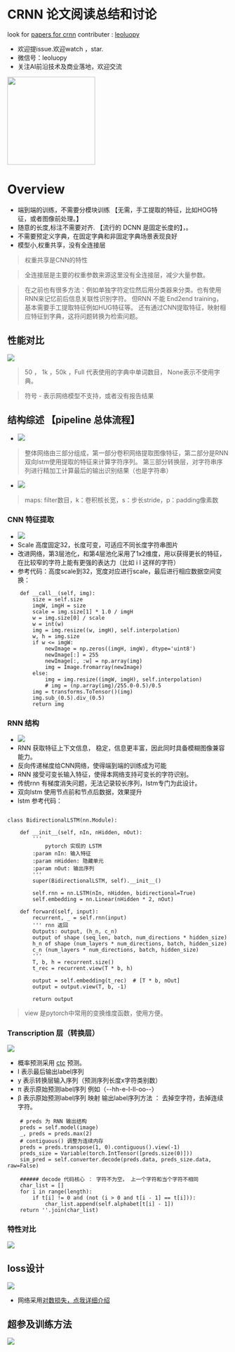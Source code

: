 

# CRNN 论文阅读总结和讨论

look for [papers for crnn](./pami2015_crnn.pdf)
contributer : [leoluopy](https://github.com/leoluopy)

+ 欢迎提issue.欢迎watch ，star.
+ 微信号：leoluopy
+ 关注AI前沿技术及商业落地，欢迎交流

<img width="200" height="200" src="https://github.com/leoluopy/paper_discussing/blob/master/wechat_id.jpeg"/>


# Overview
+ 端到端的训练，不需要分模块训练 【无需，手工提取的特征，比如HOG特征，或者图像前处理。】
+ 随意的长度,标注不需要对齐.  【流行的 DCNN 是固定长度的】，。
+ 不需要预定义字典，在固定字典和非固定字典场景表现良好
+ 模型小,权重共享，没有全连接层
> 权重共享是CNN的特性

> 全连接层是主要的权重参数来源这里没有全连接层，减少大量参数。

> 在之前也有很多方法：例如单独字符定位然后用分类器来分类。也有使用RNN来记忆前后信息关联性识别字符。
但RNN 不能 End2end training，基本需要手工提取特征例如HUG特征等。
还有通过CNN提取特征，映射相应特征到字典，这将问题转换为检索问题。
## 性能对比
![](./result_compare.png)
> 50 ， 1k ，50k ，Full 代表使用的字典中单词数目， None表示不使用字典。

> 符号 - 表示网络模型不支持，或者没有报告结果
## 结构综述 【pipeline 总体流程】
+ ![](./full_arch.png)
> 整体网络由三部分组成，第一部分卷积网络提取图像特征，第二部分是RNN双向lstm使用提取的特征来计算字符序列。
第三部分转换层，对字符串序列进行精加工计算最后的输出识别结果（也是字符串）
+ ![](./arch_param.png) 
> maps: filter数目，k：卷积核长宽，s：步长stride，p：padding像素数


### CNN 特征提取
+ ![](./feature_extra.png)
+ Scale 高度固定32，长度可变，可适应不同长度字符串图片
+ 改进网络，第3层池化，和第4层池化采用了1x2维度，用以获得更长的特征，在比较窄的字符上能有更强的表达力（比如 i l 这样的字符）
+ 参考代码：高度scale到32，宽度对应进行scale，最后进行相应数据空间变换：
```angular2html
    def __call__(self, img):
        size = self.size
        imgW, imgH = size
        scale = img.size[1] * 1.0 / imgH
        w = img.size[0] / scale
        w = int(w)
        img = img.resize((w, imgH), self.interpolation)
        w, h = img.size
        if w <= imgW:
            newImage = np.zeros((imgH, imgW), dtype='uint8')
            newImage[:] = 255
            newImage[:, :w] = np.array(img)
            img = Image.fromarray(newImage)
        else:
            img = img.resize((imgW, imgH), self.interpolation)
            # img = (np.array(img)/255.0-0.5)/0.5
        img = transforms.ToTensor()(img)
        img.sub_(0.5).div_(0.5)
        return img
```
### RNN 结构
+ ![](./rnn_lstm.png)
+ RNN 获取特征上下文信息， 稳定，信息更丰富，因此同时具备模糊图像兼容能力。
+ 反向传递梯度给CNN网络，使得端到端的训练成为可能
+ RNN 接受可变长输入特征，使得本网络支持可变长的字符识别。
+ 传统rnn 有梯度消失问题，无法记录较长序列，lstm专门为此设计。
+ 双向lstm 使用节点前和节点后数据，效果提升
+ lstm 参考代码：
```angular2html

class BidirectionalLSTM(nn.Module):

    def __init__(self, nIn, nHidden, nOut):
        '''
            pytorch 实现的 LSTM
        :param nIn: 输入特征
        :param nHidden: 隐藏单元
        :param nOut: 输出序列
        '''
        super(BidirectionalLSTM, self).__init__()

        self.rnn = nn.LSTM(nIn, nHidden, bidirectional=True)
        self.embedding = nn.Linear(nHidden * 2, nOut)

    def forward(self, input):
        recurrent, _ = self.rnn(input)
        ''' rnn 返回
        Outputs: output, (h_n, c_n)
        output of shape (seq_len, batch, num_directions * hidden_size)
        h_n of shape (num_layers * num_directions, batch, hidden_size)
        c_n (num_layers * num_directions, batch, hidden_size) 
        '''
        T, b, h = recurrent.size()
        t_rec = recurrent.view(T * b, h)

        output = self.embedding(t_rec)  # [T * b, nOut]
        output = output.view(T, b, -1)

        return output
```
> view 是pytorch中常用的变换维度函数，使用方便。
### Transcription 层（转换层）
![](./label_sequence.png)
+ 概率预测采用 [ctc](https://distill.pub/2017/ctc/) 预测。
+ l 表示最后输出label序列
+ y 表示转换层输入序列（预测序列长度x字符类别数）
+ π 表示原始预测label序列 例如（--hh-e-l-ll-oo--）
+ β 表示原始预测label序列 映射 输出label序列方法 ： 去掉空字符，去掉连续字符。
```angular2html
    # preds 为 RNN 输出结构
    preds = self.model(image)
    _, preds = preds.max(2)
    # contiguous() 调整为连续内存
    preds = preds.transpose(1, 0).contiguous().view(-1)
    preds_size = Variable(torch.IntTensor([preds.size(0)]))
    sim_pred = self.converter.decode(preds.data, preds_size.data, raw=False)
```

```angular2html
    ###### decode 代码核心 ： 字符不为空， 上一个字符和当个字符不相同
    char_list = []
    for i in range(length):
        if t[i] != 0 and (not (i > 0 and t[i - 1] == t[i])):
            char_list.append(self.alphabet[t[i] - 1])
    return ''.join(char_list)
```

### 特性对比
![](./feature_compare.png)

## loss设计
![](loss.png)
+ 网络采用[对数损失，点我详细介绍](https://www.cnblogs.com/klchang/p/9217551.html)

## 超参及训练方法
![](./edit_dis.png)


